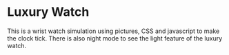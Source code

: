# Luxury Watch

This is a wrist watch simulation using pictures, CSS and javascript to make the clock tick. There is also night mode to see the light feature of the luxury watch.
